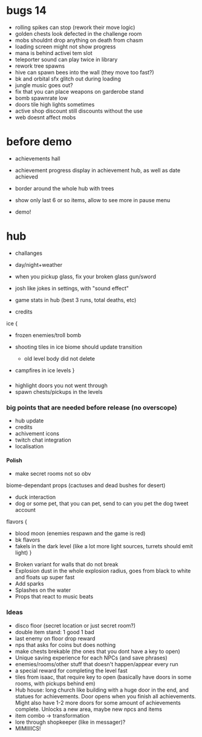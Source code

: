 # bugs 14

* rolling spikes can stop (rework their move logic)
* golden chests look defected in the challenge room
* mobs shouldnt drop anything on death from chasm
* loading screen might not show progress
* mana is behind activei tem slot
* teleporter sound can play twice in library
* rework tree spawns
* hive can spawn bees into the wall (they move too fast?)
* bk and orbital sfx glitch out during loading
* jungle music goes out?
* fix that you can place weapons on garderobe stand
* bomb spawnrate low
* doors tile high lights sometimes
* active shop discount still discounts without the use
* web doesnt affect mobs

# before demo

* achievements hall
* achievement progress display in achievement hub, as well as date achieved 
* border around the whole hub with trees
* show only last 6 or so items, allow to see more in pause menu

* demo!

# hub

* challanges
* day/night+weather
* when you pickup glass, fix your broken glass gun/sword
* josh like jokes in settings, with "sound effect"
* game stats in hub (best 3 runs, total deaths, etc)

* credits

ice {
 * frozen enemies/troll bomb
 * shooting tiles in ice biome should update transition
   + old level body did not delete

 * campfires in ice levels
}

###

* highlight doors you not went through
* spawn chests/pickups in the levels

### big points that are needed before release (no overscope)

* hub update
* credits
* achivement icons
* twitch chat integration
* localisation

#### Polish

* make secret rooms not so obv

biome-dependant props (cactuses and dead bushes for desert)
* duck interaction
* dog or some pet, that you can pet, send to can you pet the dog tweet account

flavors {
 + blood moon (enemies respawn and the game is red)
 + bk flavors
 + fakels in the dark level (like a lot more light sources, turrets should emit light)
}

* Broken variant for walls that do not break
* Explosion dust in the whole explosion radius, goes from black to white and floats up super fast
* Add sparks
* Splashes on the water
* Props that react to music beats

### Ideas

* disco floor (secret location or just secret room?)
* double item stand: 1 good 1 bad
* last enemy on floor drop reward
* nps that asks for coins but does nothing
* make chests brekable (the ones that you dont have a key to open)
* Unique saving experience for each NPCs (and save phrases)
* enemies/rooms/other stuff that doesn't happen/appear every run
* a special reward for completing the level fast
* tiles from isaac, that require key to open (basically have doors in some rooms, with pickups behind em)
* Hub house: long church like building with a huge door in the end, and statues for achievements. Door opens when you finish all achievements. Might also have 1-2 more doors for some amount of achievements complete. Unlocks a new area, maybe new npcs and items
* item combo -> transformation
* lore through shopkeeper (like in messager)?
* MIMIIIICS!